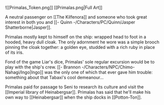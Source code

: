 ![[Primalas_Token.png]]
[[Primalas.png|Full Art]]

A neutral passenger on [[The Kilfenora]] and someone who took great interest in both you and [[- Quinn -/Characters/PC/Quinn/Jasper Shatterborne|Jasper]].

Primalas mostly kept to himself on the ship: wrapped head to foot in a hooded, heavy dull cloak. The only adornment he wore was a simple brooch pinning the cloak together: a golden eye, studded with a rich ruby in place of its iris. 

Fond of the game Liar's dice, Primalas' sole regular excursion would be to play with the ship's crew. [[- Brannon -/Characters/NPC/Chimo-Nahagi/Ingo|Ingo]] was the only one of which that ever gave him trouble: something about that Tabaxi's cool demeanour...

Primalas paid for passage to Seni to research its culture and visit the [[Imperial library of Heinabergsar]]. Primalas has said that he'll make his own way to [[Heinabergsar]] when the ship docks in [[Potton-Ton]].
